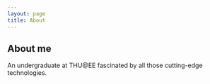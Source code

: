 ```yaml
---
layout: page
title: About
---
```

## About me
An undergraduate at THU@EE fascinated by all those cutting-edge technologies. 
